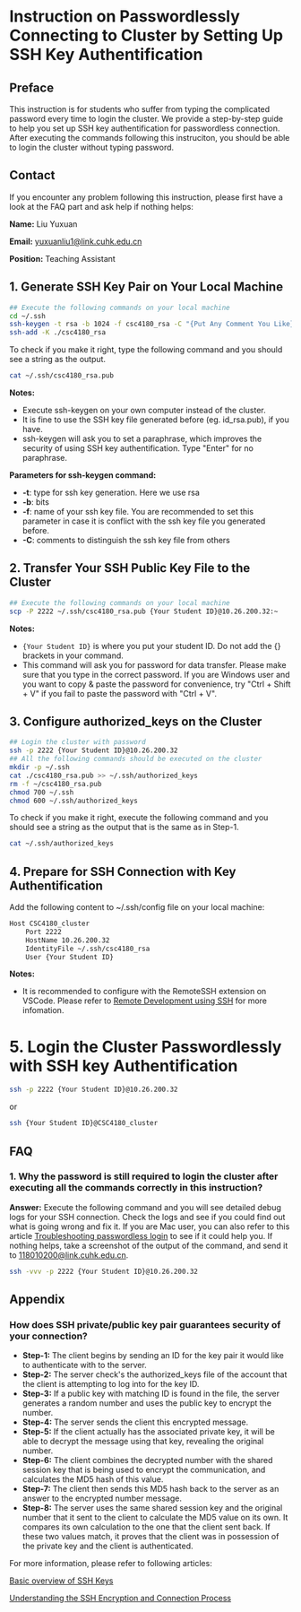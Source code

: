 # Instruction on Passwordlessly Connecting to Cluster by Setting Up SSH Key Authentification

## Preface
This instruction is for students who suffer from typing the complicated password every time to login the cluster. We provide a step-by-step guide to help you set up SSH key authentification for passwordless connection. After executing the commands following this instruciton, you should be able to login the cluster without typing password.

## Contact
If you encounter any problem following this instruction, please first have a look at the FAQ part and ask help if nothing helps:

**Name:** Liu Yuxuan

**Email:** [yuxuanliu1@link.cuhk.edu.cn](mailto:yuxuanliu1@link.cuhk.edu.cn)

**Position:** Teaching Assistant

## 1. Generate SSH Key Pair on Your Local Machine
```bash
## Execute the following commands on your local machine
cd ~/.ssh
ssh-keygen -t rsa -b 1024 -f csc4180_rsa -C "{Put Any Comment You Like}"
ssh-add -K ./csc4180_rsa
```
To check if you make it right, type the following command and you should see a string as the output.
```bash
cat ~/.ssh/csc4180_rsa.pub
```
**Notes:**
- Execute ssh-keygen on your own computer instead of the cluster.
- It is fine to use the SSH key file generated before (eg. id_rsa.pub), if you have.
- ssh-keygen will ask you to set a paraphrase, which improves the security of using SSH key authentification. Type "Enter" for no paraphrase.

**Parameters for ssh-keygen command:**
- **-t**: type for ssh key generation. Here we use rsa
- **-b**: bits
- **-f**: name of your ssh key file. You are recommended to set this parameter in case it
is conflict with the ssh key file you generated before.
- **-C**: comments to distinguish the ssh key file from others

## 2. Transfer Your SSH Public Key File to the Cluster
```bash
## Execute the following commands on your local machine
scp -P 2222 ~/.ssh/csc4180_rsa.pub {Your Student ID}@10.26.200.32:~
```
**Notes:**
- `{Your Student ID}` is where you put your student ID. Do not add the {} brackets in your command.
- This command will ask you for password for data transfer. Please make sure that you type in the correct password. If you are Windows user and you want to copy & paste the password for convenience, try "Ctrl + Shift + V" if you fail to paste the password with "Ctrl + V".

## 3. Configure authorized_keys on the Cluster
```bash
## Login the cluster with password
ssh -p 2222 {Your Student ID}@10.26.200.32
## All the following commands should be executed on the cluster
mkdir -p ~/.ssh
cat ./csc4180_rsa.pub >> ~/.ssh/authorized_keys
rm -f ~/csc4180_rsa.pub
chmod 700 ~/.ssh
chmod 600 ~/.ssh/authorized_keys
```
To check if you make it right, execute the following command and you should see a string as the output that is the same as in Step-1.
```bash
cat ~/.ssh/authorized_keys
```

## 4. Prepare for SSH Connection with Key Authentification
Add the following content to ~/.ssh/config file on your local machine:
```bash
Host CSC4180_cluster
    Port 2222
    HostName 10.26.200.32
    IdentityFile ~/.ssh/csc4180_rsa
    User {Your Student ID}
```
**Notes:**
- It is recommended to configure with the RemoteSSH extension on VSCode. Please refer to [Remote Development using SSH](https://code.visualstudio.com/docs/remote/ssh) for more infomation.

# 5. Login the Cluster Passwordlessly with SSH key Authentification
```bash
ssh -p 2222 {Your Student ID}@10.26.200.32
```
or
```bash
ssh {Your Student ID}@CSC4180_cluster
```

## FAQ
### 1. Why the password is still required to login the cluster after executing all the commands correctly in this instruction?

**Answer:** Execute the following command and you will see detailed debug logs for your SSH connection. Check the logs and see if you could find out what is going wrong and fix it. If you are Mac user, you can also refer to this article [Troubleshooting passwordless login](https://help.dreamhost.com/hc/en-us/articles/215906508-Troubleshooting-passwordless-login) to see if it could help you. If nothing helps, take a screenshot of the output of the command, and send it to [118010200@link.cuhk.edu.cn](mailto:118010200@link.cuhk.edu.cn).
```bash
ssh -vvv -p 2222 {Your Student ID}@10.26.200.32
```

## Appendix

### How does SSH private/public key pair guarantees security of your connection?
- **Step-1:** The client begins by sending an ID for the key pair it would like to authenticate with to the server.
- **Step-2:** The server check's the authorized_keys file of the account that the client is attempting to log into for the key ID.
- **Step-3:** If a public key with matching ID is found in the file, the server generates a random number and uses the public key to encrypt the number.
- **Step-4:** The server sends the client this encrypted message.
- **Step-5:** If the client actually has the associated private key, it will be able to decrypt the message using that key, revealing the original number.
- **Step-6:** The client combines the decrypted number with the shared session key that is being used to encrypt the communication, and calculates the MD5 hash of this value.
- **Step-7:** The client then sends this MD5 hash back to the server as an answer to the encrypted number message.
- **Step-8:** The server uses the same shared session key and the original number that it sent to the client to calculate the MD5 value on its own. It compares its own calculation to the one that the client sent back. If these two values match, it proves that the client was in possession of the private key and the client is authenticated.

For more information, please refer to following articles:

[Basic overview of SSH Keys](https://www.ssh.com/academy/ssh-keys)

[Understanding the SSH Encryption and Connection Process](https://www.digitalocean.com/community/tutorials/understanding-the-ssh-encryption-and-connection-process)